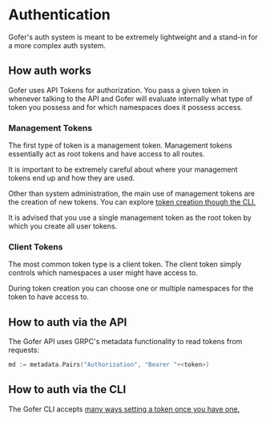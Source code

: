 # Authentication

Gofer's auth system is meant to be extremely lightweight and a stand-in for a more complex auth system.

## How auth works

Gofer uses API Tokens for authorization. You pass a given token in whenever talking to the API and Gofer will evaluate internally what type of token you possess and for which namespaces does it possess access.

### Management Tokens

The first type of token is a management token. Management tokens essentially act as root tokens and have access to all routes.

It is important to be extremely careful about where your management tokens end up and how they are used.

Other than system administration, the main use of management tokens are the creation of new tokens. You can explore [token creation though the CLI.](../cli/gofer_service_token_create)

It is advised that you use a single management token as the root token by which you create all user tokens.

### Client Tokens

The most common token type is a client token. The client token simply controls which namespaces a user might have access to.

During token creation you can choose one or multiple namespaces for the token to have access to.

## How to auth via the API

The Gofer API uses GRPC's metadata functionality to read tokens from requests:

```go
md := metadata.Pairs("Authorization", "Bearer "+<token>)
```

## How to auth via the CLI

The Gofer CLI accepts [many ways setting a token once you have one.](../cli/configuration)
